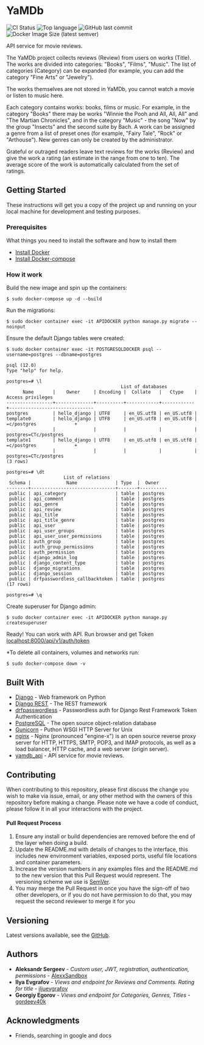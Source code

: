 # YaMDb

![CI Status](https://github.com/AlexxSandbox/yamdb_final/workflows/YaMDB%20api%20workflow/badge.svg)
![Top language](https://img.shields.io/github/languages/top/AlexxSandbox/yamdb_final)
![GitHub last commit](https://img.shields.io/github/last-commit/AlexxSandbox/yamdb_final)
![Docker Image Size (latest semver)](https://img.shields.io/docker/image-size/alexxdockerhub/yamdb_app)

API service for movie reviews.

The YaMDb project collects reviews (Review) from users on works (Title). The works are divided into categories: "Books", "Films", "Music". The list of categories (Category) can be expanded (for example, you can add the category "Fine Arts" or "Jewelry").

The works themselves are not stored in YaMDb, you cannot watch a movie or listen to music here.

Each category contains works: books, films or music. For example, in the category "Books" there may be works "Winnie the Pooh and All, All, All" and "The Martian Chronicles", and in the category "Music" - the song "Now" by the group "Insects" and the second suite by Bach. A work can be assigned a genre from a list of preset ones (for example, "Fairy Tale", "Rock" or "Arthouse"). New genres can only be created by the administrator.

Grateful or outraged readers leave text reviews for the works (Review) and give the work a rating (an estimate in the range from one to ten). The average score of the work is automatically calculated from the set of ratings.

## Getting Started

These instructions will get you a copy of the project up and running on your local machine for development and testing purposes.

### Prerequisites

What things you need to install the software and how to install them

* [Install Docker](https://docs.docker.com/engine/install/ubuntu/)
* [Install Docker-compose](https://docs.docker.com/compose/install/)

### How it work
Build the new image and spin up the containers:
```
$ sudo docker-compose up -d --build
```
Run the migrations:
```
$ sudo docker container exec -it APIDOCKER python manage.py migrate --noinput
```
Ensure the default Django tables were created:
```
$ sudo docker container exec -it POSTGRESQLDOCKER psql --username=postgres --dbname=postgres
```
```
psql (12.0)
Type "help" for help.

postgres=# \l
                                          List of databases
      Name       |    Owner     | Encoding |  Collate   |   Ctype    |       Access privileges
-----------------+--------------+----------+------------+------------+-------------------------------
postgres         | hello_django | UTF8     | en_US.utf8 | en_US.utf8 |
template0        | hello_django | UTF8     | en_US.utf8 | en_US.utf8 | =c/postgres              +
                 |              |          |            |            | postgres=CTc/postgres
template1        | hello_django | UTF8     | en_US.utf8 | en_US.utf8 | =c/postgres              +
                 |              |          |            |            | postgres=CTc/postgres
(3 rows)

postgres=# \dt
                     List of relations
 Schema |             Name              | Type  |  Owner   
--------+-------------------------------+-------+----------
 public | api_category                  | table | postgres
 public | api_comment                   | table | postgres
 public | api_genre                     | table | postgres
 public | api_review                    | table | postgres
 public | api_title                     | table | postgres
 public | api_title_genre               | table | postgres
 public | api_user                      | table | postgres
 public | api_user_groups               | table | postgres
 public | api_user_user_permissions     | table | postgres
 public | auth_group                    | table | postgres
 public | auth_group_permissions        | table | postgres
 public | auth_permission               | table | postgres
 public | django_admin_log              | table | postgres
 public | django_content_type           | table | postgres
 public | django_migrations             | table | postgres
 public | django_session                | table | postgres
 public | drfpasswordless_callbacktoken | table | postgres
(17 rows)

postgres=# \q
```
Create superuser for Django admin:
```
$ sudo docker container exec -it APIDOCKER python manage.py createsuperuser
```
Ready!
You can work with API. Run browser and get Token [localhost:8000/api/v1/auth/token](https://localhost:8000/api/v1/auth/token/)

*To delete all containers, volumes and networks run:
```
$ sudo docker-compose down -v
```

## Built With

* [Django](https://docs.djangoproject.com/en/3.1/) - Web framework on Python
* [Django REST](https://www.django-rest-framework.org/) - The REST framework
* [drfpasswordless](https://pypi.org/project/drfpasswordless/) - Passwordless auth for Django Rest Framework Token Authentication
* [PostgreSQL](https://hub.docker.com/_/postgres) - The open source object-relation database
* [Gunicorn](https://gunicorn.org/) - Puthon WSGI HTTP Server  for Unix
* [nginx](https://hub.docker.com/_/nginx) - Nginx (pronounced "engine-x") is an open source reverse proxy server for HTTP, HTTPS, SMTP, POP3, and IMAP protocols, as well as a load balancer, HTTP cache, and a web server (origin server).
* [yamdb_api](https://hub.docker.com/r/alexxdockerhub/yamdb) - API service for movie reviews.

## Contributing

When contributing to this repository, please first discuss the change you wish to make via issue, email, or any other method with the owners of this repository before making a change.
Please note we have a code of conduct, please follow it in all your interactions with the project.

#### Pull Request Process

1. Ensure any install or build dependencies are removed before the end of the layer when doing a 
   build.
2. Update the README.md with details of changes to the interface, this includes new environment 
   variables, exposed ports, useful file locations and container parameters.
3. Increase the version numbers in any examples files and the README.md to the new version that this
   Pull Request would represent. The versioning scheme we use is [SemVer](http://semver.org/).
4. You may merge the Pull Request in once you have the sign-off of two other developers, or if you 
   do not have permission to do that, you may request the second reviewer to merge it for you

## Versioning

Latest versions available, see the [GitHub](https://github.com/AlexxSandbox/yamdb_final). 

## Authors

* **Aleksandr Sergeev** - *Custom user, JWT, registration, authentication, permissions* - [AlexxSandbox](https://github.com/AlexxSandbox/)
* **Ilya Evgrafov** - *Views and endpoint for Reviews and Comments. Rating for title* - [iljuevgrafov](https://github.com/iljuevgrafov/)
* **Georgiy Egorov** - *Views and endpoint for Categories, Genres, Titles* - [gordeev40k](https://github.com/gordeev40k)

## Acknowledgments

* Friends, searching in google and docs